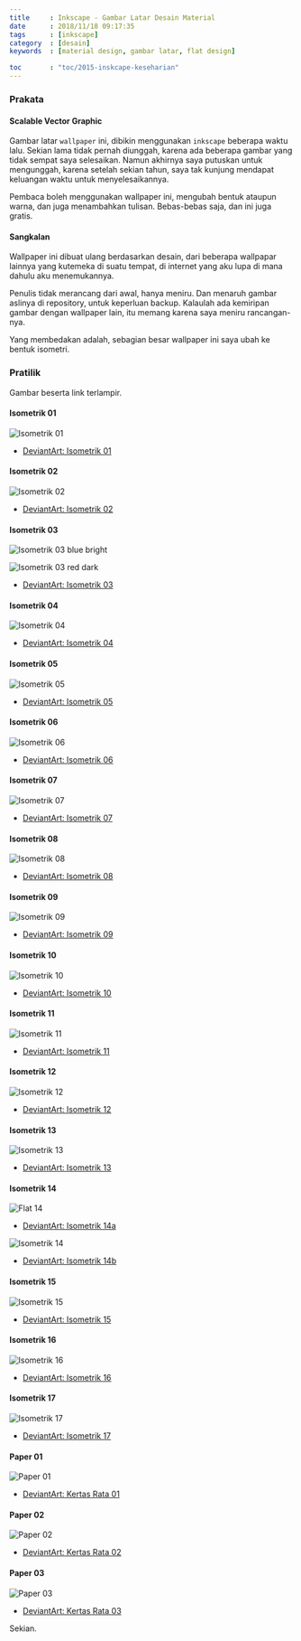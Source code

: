 ```yaml
---
title     : Inkscape - Gambar Latar Desain Material
date      : 2018/11/18 09:17:35
tags      : [inkscape]
category  : [desain]
keywords  : [material design, gambar latar, flat design]

toc       : "toc/2015-inskcape-keseharian"
---
```


### Prakata

#### Scalable Vector Graphic

Gambar latar `wallpaper` ini,
dibikin menggunakan `inkscape` beberapa waktu lalu.
Sekian lama tidak pernah diunggah,
karena ada beberapa gambar yang tidak sempat saya selesaikan.
Namun akhirnya saya putuskan untuk mengunggah,
karena setelah sekian tahun, 
saya tak kunjung mendapat keluangan waktu untuk menyelesaikannya.

Pembaca boleh menggunakan wallpaper ini,
mengubah bentuk ataupun warna,
dan juga menambahkan tulisan.
Bebas-bebas saja, dan ini juga gratis.

#### Sangkalan

Wallpaper ini dibuat ulang berdasarkan desain,
dari beberapa wallpapar lainnya yang kutemeka di suatu tempat,
di internet yang aku lupa di mana dahulu aku menemukannya.

Penulis tidak merancang dari awal, hanya meniru.
Dan menaruh gambar aslinya di repository, untuk keperluan backup.
Kalaulah ada kemiripan gambar dengan wallpaper lain,
itu memang karena saya meniru rancangan-nya.

Yang membedakan adalah,
sebagian besar wallpaper ini saya ubah ke bentuk isometri.

### Pratilik

Gambar beserta link terlampir.

#### Isometrik 01

![Isometrik 01][isometric-01]

* [DeviantArt: Isometrik 01][deviant-i-01]

#### Isometrik 02

![Isometrik 02][isometric-02]

* [DeviantArt: Isometrik 02][deviant-i-02]

#### Isometrik 03

![Isometrik 03 blue bright][isometric-03a]

![Isometrik 03 red dark][isometric-03b]

* [DeviantArt: Isometrik 03][deviant-i-03]

#### Isometrik 04

![Isometrik 04][isometric-04]

* [DeviantArt: Isometrik 04][deviant-i-04]

#### Isometrik 05

![Isometrik 05][isometric-05]

* [DeviantArt: Isometrik 05][deviant-i-05]

#### Isometrik 06

![Isometrik 06][isometric-06]

* [DeviantArt: Isometrik 06][deviant-i-06]

#### Isometrik 07

![Isometrik 07][isometric-07]

* [DeviantArt: Isometrik 07][deviant-i-07]

#### Isometrik 08

![Isometrik 08][isometric-08]

* [DeviantArt: Isometrik 08][deviant-i-08]

#### Isometrik 09

![Isometrik 09][isometric-09]

* [DeviantArt: Isometrik 09][deviant-i-09]

#### Isometrik 10

![Isometrik 10][isometric-10]

* [DeviantArt: Isometrik 10][deviant-i-10]

#### Isometrik 11

![Isometrik 11][isometric-11]

* [DeviantArt: Isometrik 11][deviant-i-11]

#### Isometrik 12

![Isometrik 12][isometric-12]

* [DeviantArt: Isometrik 12][deviant-i-12]

#### Isometrik 13

![Isometrik 13][isometric-13]

* [DeviantArt: Isometrik 13][deviant-i-13]

#### Isometrik 14

![Flat 14][isometric-14a]

* [DeviantArt: Isometrik 14a][deviant-i-14a]

![Isometrik 14][isometric-14b]

* [DeviantArt: Isometrik 14b][deviant-i-14b]

#### Isometrik 15

![Isometrik 15][isometric-15]

* [DeviantArt: Isometrik 15][deviant-i-15]

#### Isometrik 16

![Isometrik 16][isometric-16]

* [DeviantArt: Isometrik 16][deviant-i-16]

#### Isometrik 17

![Isometrik 17][isometric-17]

* [DeviantArt: Isometrik 17][deviant-i-17]

#### Paper 01

![Paper 01][paper-01]

* [DeviantArt: Kertas Rata 01][deviant-p-01]

#### Paper 02

![Paper 02][paper-02]

* [DeviantArt: Kertas Rata 02][deviant-p-02]

#### Paper 03

![Paper 03][paper-03]

* [DeviantArt: Kertas Rata 03][deviant-p-03]

Sekian.

[//]: <> ( -- -- -- links below -- -- -- )

[isometric-01]: /posts/desain/2018/11-wallpaper/isometric-01.png
[isometric-02]: /posts/desain/2018/11-wallpaper/isometric-02.png
[isometric-03a]:/posts/desain/2018/11-wallpaper/isometric-03a.png
[isometric-03b]:/posts/desain/2018/11-wallpaper/isometric-03b.png
[isometric-04]: /posts/desain/2018/11-wallpaper/isometric-04.png
[isometric-05]: /posts/desain/2018/11-wallpaper/isometric-05.png
[isometric-06]: /posts/desain/2018/11-wallpaper/isometric-06.png
[isometric-07]: /posts/desain/2018/11-wallpaper/isometric-07.png
[isometric-08]: /posts/desain/2018/11-wallpaper/isometric-08.png
[isometric-09]: /posts/desain/2018/11-wallpaper/isometric-09.png
[isometric-10]: /posts/desain/2018/11-wallpaper/isometric-10.png
[isometric-11]: /posts/desain/2018/11-wallpaper/isometric-11.png
[isometric-12]: /posts/desain/2018/11-wallpaper/isometric-12.png
[isometric-13]: /posts/desain/2018/11-wallpaper/isometric-13.png
[isometric-14a]:/posts/desain/2018/11-wallpaper/isometric-14a.png
[isometric-14b]:/posts/desain/2018/11-wallpaper/isometric-14b.png
[isometric-15]: /posts/desain/2018/11-wallpaper/isometric-15.png
[isometric-16]: /posts/desain/2018/11-wallpaper/isometric-16.png
[isometric-17]: /posts/desain/2018/11-wallpaper/isometric-17.png

[paper-01]:     /posts/desain/2018/11-wallpaper/paper-01.png
[paper-02]:     /posts/desain/2018/11-wallpaper/paper-02.png
[paper-03]:     /posts/desain/2018/11-wallpaper/paper-03.png

[deviant-i-01]: https://www.deviantart.com/nurwijayadi/art/Material-Design-Wallpaper-646511906
[deviant-i-02]: https://www.deviantart.com/nurwijayadi/art/Material-Design-Wallpaper-646511906
[deviant-i-03]: https://www.deviantart.com/nurwijayadi/art/Material-Design-Wallpaper-646576299
[deviant-i-04]: https://www.deviantart.com/nurwijayadi/art/Bendera-The-Flag-650077226
[deviant-i-05]: https://www.deviantart.com/nurwijayadi/art/Material-Design-Wallpaper-650087891
[deviant-i-06]: https://www.deviantart.com/nurwijayadi/art/Material-Design-Wallpaper-650370803
[deviant-i-07]: https://www.deviantart.com/nurwijayadi/art/Material-Design-Wallpaper-650371820
[deviant-i-08]: https://www.deviantart.com/nurwijayadi/art/Material-Design-Wallpaper-650428116
[deviant-i-09]: https://www.deviantart.com/nurwijayadi/art/Material-Design-Wallpaper-650439053
[deviant-i-10]: https://www.deviantart.com/nurwijayadi/art/Material-Design-Wallpaper-650824905
[deviant-i-11]: https://www.deviantart.com/nurwijayadi/art/Material-Design-Wallpaper-653650333
[deviant-i-12]: https://www.deviantart.com/nurwijayadi/art/Material-Design-Wallpaper-654564909
[deviant-i-13]: https://www.deviantart.com/nurwijayadi/art/Material-Design-Wallpaper-654620187
[deviant-i-14a]:https://www.deviantart.com/nurwijayadi/art/Material-Design-Wallpaper-654721928
[deviant-i-14b]:https://www.deviantart.com/nurwijayadi/art/Material-Design-Wallpaper-654687899
[deviant-i-15]: https://www.deviantart.com/nurwijayadi/art/Material-Design-Wallpaper-654727678
[deviant-i-16]: https://www.deviantart.com/nurwijayadi/art/Material-Design-Wallpaper-654740615
[deviant-i-17]: https://www.deviantart.com/nurwijayadi/art/Paper-17-isometric-svg-665701152

[deviant-p-01]: https://www.deviantart.com/nurwijayadi/art/Material-Design-Wallpaper-650629596
[deviant-p-02]: https://www.deviantart.com/nurwijayadi/art/Material-Design-Wallpaper-647655983
[deviant-p-03]: https://www.deviantart.com/nurwijayadi/art/Material-Design-Wallpaper-654715559
